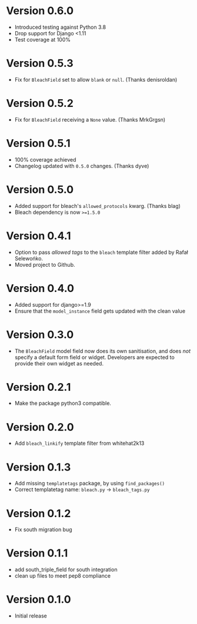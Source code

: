 Version 0.6.0
=============
*  Introduced testing against Python 3.8
*  Drop support for Django <1.11
*  Test coverage at 100%

Version 0.5.3
=============
*  Fix for `BleachField` set to allow `blank` or `null`. (Thanks denisroldan)

Version 0.5.2
=============
*  Fix for `BleachField` receiving a `None` value. (Thanks MrkGrgsn)

Version 0.5.1
=============
*  100% coverage achieved
*  Changelog updated with `0.5.0` changes. (Thanks dyve)

Version 0.5.0
=============
*  Added support for bleach's `allowed_protocols` kwarg. (Thanks blag)
*  Bleach dependency is now `>=1.5.0`

Version 0.4.1
=============
*  Option to pass *allowed tags* to the `bleach` template filter added by Rafał Selewońko.
*  Moved project to Github.

Version 0.4.0
=============
*  Added support for django>=1.9
*  Ensure that the `model_instance` field gets updated with the clean value

Version 0.3.0
=============
*  The `BleachField` model field now does its own sanitisation,
   and does *not* specify a default form field or widget.
   Developers are expected to provide their own widget as needed.

Version 0.2.1
=============
*  Make the package python3 compatible.

Version 0.2.0
=============
*  Add `bleach_linkify` template filter from whitehat2k13

Version 0.1.3
=============
*  Add missing `templatetags` package, by using `find_packages()`
*  Correct templatetag name: ``bleach.py`` -> ``bleach_tags.py``

Version 0.1.2
=============
*  Fix south migration bug

Version 0.1.1
=============
*  add south_triple_field for south integration
*  clean up files to meet pep8 compliance

Version 0.1.0
=============
*  Initial release